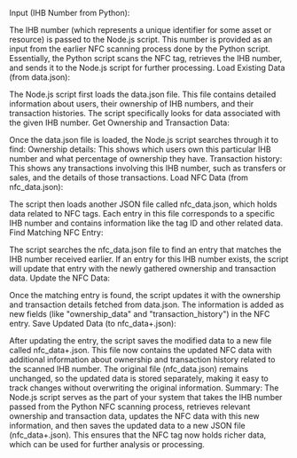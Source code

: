 Input (IHB Number from Python):

The IHB number (which represents a unique identifier for some asset or resource) is passed to the Node.js script. This number is provided as an input from the earlier NFC scanning process done by the Python script. Essentially, the Python script scans the NFC tag, retrieves the IHB number, and sends it to the Node.js script for further processing.
Load Existing Data (from data.json):

The Node.js script first loads the data.json file. This file contains detailed information about users, their ownership of IHB numbers, and their transaction histories. The script specifically looks for data associated with the given IHB number.
Get Ownership and Transaction Data:

Once the data.json file is loaded, the Node.js script searches through it to find:
Ownership details: This shows which users own this particular IHB number and what percentage of ownership they have.
Transaction history: This shows any transactions involving this IHB number, such as transfers or sales, and the details of those transactions.
Load NFC Data (from nfc_data.json):

The script then loads another JSON file called nfc_data.json, which holds data related to NFC tags. Each entry in this file corresponds to a specific IHB number and contains information like the tag ID and other related data.
Find Matching NFC Entry:

The script searches the nfc_data.json file to find an entry that matches the IHB number received earlier. If an entry for this IHB number exists, the script will update that entry with the newly gathered ownership and transaction data.
Update the NFC Data:

Once the matching entry is found, the script updates it with the ownership and transaction details fetched from data.json. The information is added as new fields (like "ownership_data" and "transaction_history") in the NFC entry.
Save Updated Data (to nfc_data+.json):

After updating the entry, the script saves the modified data to a new file called nfc_data+.json. This file now contains the updated NFC data with additional information about ownership and transaction history related to the scanned IHB number.
The original file (nfc_data.json) remains unchanged, so the updated data is stored separately, making it easy to track changes without overwriting the original information.
Summary:
The Node.js script serves as the part of your system that takes the IHB number passed from the Python NFC scanning process, retrieves relevant ownership and transaction data, updates the NFC data with this new information, and then saves the updated data to a new JSON file (nfc_data+.json). This ensures that the NFC tag now holds richer data, which can be used for further analysis or processing.



